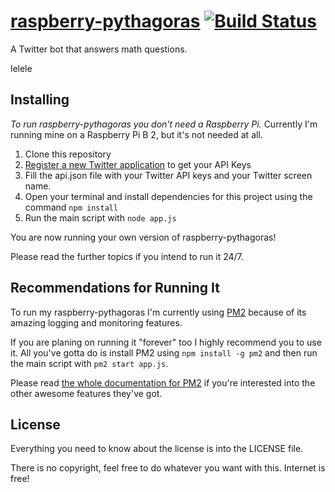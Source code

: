 # [raspberry-pythagoras](https://twitter.com/raspythagoras) [![Build Status](https://travis-ci.org/lucasfcosta/raspberry-pythagoras.svg?branch=master)](https://travis-ci.org/lucasfcosta/raspberry-pythagoras)
A Twitter bot that answers math questions.

lelele


## Installing

*To run raspberry-pythagoras you don't need a Raspberry Pi.*
Currently I'm running mine on a Raspberry Pi B 2, but it's not needed at all.

1. Clone this repository
2. [Register a new Twitter application](https://apps.twitter.com/) to get your API Keys
3. Fill the api.json file with your Twitter API keys and your Twitter screen name.
4. Open your terminal and install dependencies for this project using the command `npm install`
5. Run the main script with `node app.js`

You are now running your own version of raspberry-pythagoras!

Please read the further topics if you intend to run it 24/7.

## Recommendations for Running It

To run my raspberry-pythagoras I'm currently using [PM2](https://www.npmjs.com/package/pm2) because of its amazing logging and monitoring features.

If you are planing on running it "forever" too I highly recommend you to use it. All you've gotta do is install PM2 using `npm install -g pm2` and then run the main script with `pm2 start app.js`.

Please read [the whole documentation for PM2](http://pm2.keymetrics.io/docs/usage/pm2-doc-single-page/) if you're interested into the other awesome features they've got.

## License

Everything you need to know about the license is into the LICENSE file.

There is no copyright, feel free to do whatever you want with this.
Internet is free!
